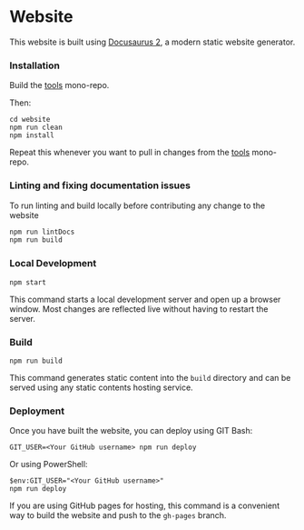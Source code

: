 # Website

This website is built using [Docusaurus 2](https://v2.docusaurus.io/), a modern static website generator.

### Installation

Build the [tools](../tools/readme.md) mono-repo.

Then:

```
cd website
npm run clean
npm install
```

Repeat this whenever you want to pull in changes from the [tools](../tools/readme.md) mono-repo.

### Linting and fixing documentation issues

To run linting and build locally before contributing any change to the website

```sh
npm run lintDocs
npm run build
```

### Local Development

```
npm start
```

This command starts a local development server and open up a browser window. Most changes are reflected live without having to restart the server.

### Build

```
npm run build
```

This command generates static content into the `build` directory and can be served using any static contents hosting service.

### Deployment

Once you have built the website, you can deploy using GIT Bash:

```
GIT_USER=<Your GitHub username> npm run deploy
```

Or using PowerShell:

```
$env:GIT_USER="<Your GitHub username>"
npm run deploy
```

If you are using GitHub pages for hosting, this command is a convenient way to build the website and push to the `gh-pages` branch.
